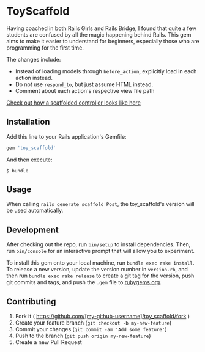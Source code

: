 # ToyScaffold

Having coached in both Rails Girls and Rails Bridge, I found that quite a few students are confused by all the magic happening behind Rails. This gem aims to make it easier to understand for beginners, especially those who are programming for the first time.

The changes include:

- Instead of loading models through `before_action`, explicitly load in each action instead.
- Do not use `respond_to`, but just assume HTML instead.
- Comment about each action's respective view file path

[Check out how a scaffolded controller looks like here](https://gist.github.com/lulalala/02b9e75a54a96ad20d4f)

## Installation

Add this line to your Rails application's Gemfile:

```ruby
gem 'toy_scaffold'
```

And then execute:

    $ bundle

## Usage

When calling `rails generate scaffold Post`, the toy_scaffold's version will be used automatically.

## Development

After checking out the repo, run `bin/setup` to install dependencies. Then, run `bin/console` for an interactive prompt that will allow you to experiment.

To install this gem onto your local machine, run `bundle exec rake install`. To release a new version, update the version number in `version.rb`, and then run `bundle exec rake release` to create a git tag for the version, push git commits and tags, and push the `.gem` file to [rubygems.org](https://rubygems.org).

## Contributing

1. Fork it ( https://github.com/[my-github-username]/toy_scaffold/fork )
2. Create your feature branch (`git checkout -b my-new-feature`)
3. Commit your changes (`git commit -am 'Add some feature'`)
4. Push to the branch (`git push origin my-new-feature`)
5. Create a new Pull Request
